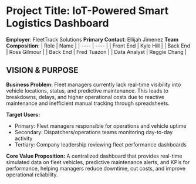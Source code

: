 # Project Title: IoT-Powered Smart Logistics Dashboard
**Employer**: FleetTrack Solutions
**Primary Contact**: Ellijah Jimenez
**Team Composition**: 
| Role | Name | 
| ---- | ---- |
| Front End | Kyle Hill |
| Back End | Ross Gilmour |
| Back End | Fred Tuazon |
| Data Analyst | Reggie Chang |


## VISION & PURPOSE
**Business Problem:**
Fleet managers currently lack real-time visibility into vehicle locations, status, and predictive maintenance. This leads to breakdowns, delays, and higher operational costs due to reactive maintenance and inefficient manual tracking through spreadsheets.

**Target Users:**

- Primary: Fleet managers responsible for operations and vehicle uptime
- Secondary: Dispatchers/operations teams monitoring day-to-day activity
- Tertiary: Company leadership reviewing fleet performance dashboards

**Core Value Proposition:**
A centralized dashboard that provides real-time simulated data on fleet vehicles, predictive maintenance alerts, and KPIs for performance, helping managers reduce downtime, cut costs, and improve operational reliability.